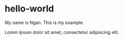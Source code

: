 # hello-world

My name is Ngan. This is my example.

Lorem ipsum dolor sit amet, consectetur adipiscing elit. 
